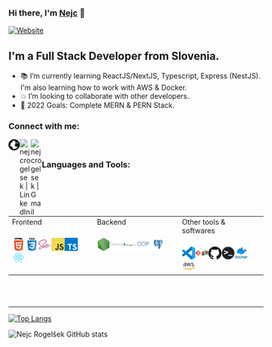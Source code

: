 ### Hi there, I'm [Nejc][website] 👋

[![Website](https://img.shields.io/website?label=nejcrogelsek.si&style=for-the-badge&url=https%3A%2F%2Fcodestackr.com)](https://nejcrogelsek.si)

## I'm a Full Stack Developer from Slovenia.

- 📚 I’m currently learning ReactJS/NextJS, Typescript, Express (NestJS). I'm also learning how to work with AWS & Docker.
- 💥 I’m looking to collaborate with other developers.
- 🥅 2022 Goals: Complete MERN & PERN Stack.

### Connect with me:

[<img align="left" alt="nejcrogelsek.si" width="22px" src="https://raw.githubusercontent.com/iconic/open-iconic/master/svg/globe.svg" />][website]
[<img align="left" alt="nejcrogelsek | LinkedIn" width="22px" src="https://cdn.jsdelivr.net/npm/simple-icons@v3/icons/linkedin.svg" />][linkedin]
<a href="mailto:nejcrogelsek0@gmail.com"><img align="left" alt="nejcrogelsek | Gmail" width="22px" src="https://cdn.jsdelivr.net/npm/simple-icons@v3/icons/gmail.svg" /></a>

<br />

### Languages and Tools:

<table>
  <tbody>
    <td valign='top' width='33.33%>
      <h3 align='center'>Frontend<h3>
       <img align="left" alt="CSS3" width="26px" src="https://raw.githubusercontent.com/github/explore/80688e429a7d4ef2fca1e82350fe8e3517d3494d/topics/html/html.png" />
      <img align="left" alt="CSS3" width="26px" src="https://raw.githubusercontent.com/github/explore/80688e429a7d4ef2fca1e82350fe8e3517d3494d/topics/css/css.png" />
      <img align="left" alt="Sass" width="26px" src="https://raw.githubusercontent.com/github/explore/80688e429a7d4ef2fca1e82350fe8e3517d3494d/topics/sass/sass.png" />
      <img align="left" alt="JavaScript" width="26px" src="https://raw.githubusercontent.com/github/explore/80688e429a7d4ef2fca1e82350fe8e3517d3494d/topics/javascript/javascript.png" />
      <img align="left" alt="JavaScript" width="26px" src="https://raw.githubusercontent.com/github/explore/80688e429a7d4ef2fca1e82350fe8e3517d3494d/topics/typescript/typescript.png" />
      <img align="left" alt="React" width="26px" src="https://raw.githubusercontent.com/github/explore/80688e429a7d4ef2fca1e82350fe8e3517d3494d/topics/react/react.png" />
    </td>
                        
   <td valign='top' width='33.33%>
      <h3 align='center'>Backend<h3>
        <img align="left" alt="Node.js" width="26px" src="https://raw.githubusercontent.com/github/explore/80688e429a7d4ef2fca1e82350fe8e3517d3494d/topics/nodejs/nodejs.png" />
        <img align="left" alt="Express" width="26px" src="https://raw.githubusercontent.com/github/explore/80688e429a7d4ef2fca1e82350fe8e3517d3494d/topics/express/express.png" />
        <img align="left" alt="MongoDB" width="26px" src="https://raw.githubusercontent.com/github/explore/80688e429a7d4ef2fca1e82350fe8e3517d3494d/topics/mongodb/mongodb.png" />
        <img src='https://github.com/juliafmorgado/readme-assets/blob/main/GitHub%20Profile/Tech%20Skills/OOP.svg' width="26px">   
        <img src='https://github.com/juliafmorgado/readme-assets/blob/main/GitHub%20Profile/Tech%20Skills/PostgreSQL.svg' width="26px">
</td>
   <td valign='top' width='33.33%>
      <h3 align='center'>Other tools & softwares<h3>
      <img align="left" alt="Visual Studio Code" width="26px" src="https://raw.githubusercontent.com/github/explore/80688e429a7d4ef2fca1e82350fe8e3517d3494d/topics/visual-studio-code/visual-studio-code.png" />
      <img align="left" alt="Git" width="26px" src="https://raw.githubusercontent.com/github/explore/80688e429a7d4ef2fca1e82350fe8e3517d3494d/topics/git/git.png" />
      <img align="left" alt="GitHub" width="26px" src="https://raw.githubusercontent.com/github/explore/78df643247d429f6cc873026c0622819ad797942/topics/github/github.png" />
      <img align="left" alt="Terminal" width="26px" src="https://raw.githubusercontent.com/github/explore/80688e429a7d4ef2fca1e82350fe8e3517d3494d/topics/terminal/terminal.png" />
      <img align="left" alt="Terminal" width="26px" src="https://raw.githubusercontent.com/github/explore/80688e429a7d4ef2fca1e82350fe8e3517d3494d/topics/docker/docker.png" />
      <img align="left" alt="Terminal" width="26px" src="https://raw.githubusercontent.com/github/explore/80688e429a7d4ef2fca1e82350fe8e3517d3494d/topics/aws/aws.png" />
    </td>
  </tbody>
 </table>

<br />
<br />

---

[![Top Langs](https://github-readme-stats.vercel.app/api/top-langs/?username=nejcrogelsek&layout=compact)](https://github.com/anuraghazra/github-readme-stats)

![Nejc Rogelšek GitHub stats](https://github-readme-stats.vercel.app/api?username=nejcrogelsek&show_icons=true&theme=prussian)


[website]: https://nejcrogelsek.si
[linkedin]: https://www.linkedin.com/in/nejc-rogel%C5%A1ek-5896b0183/
